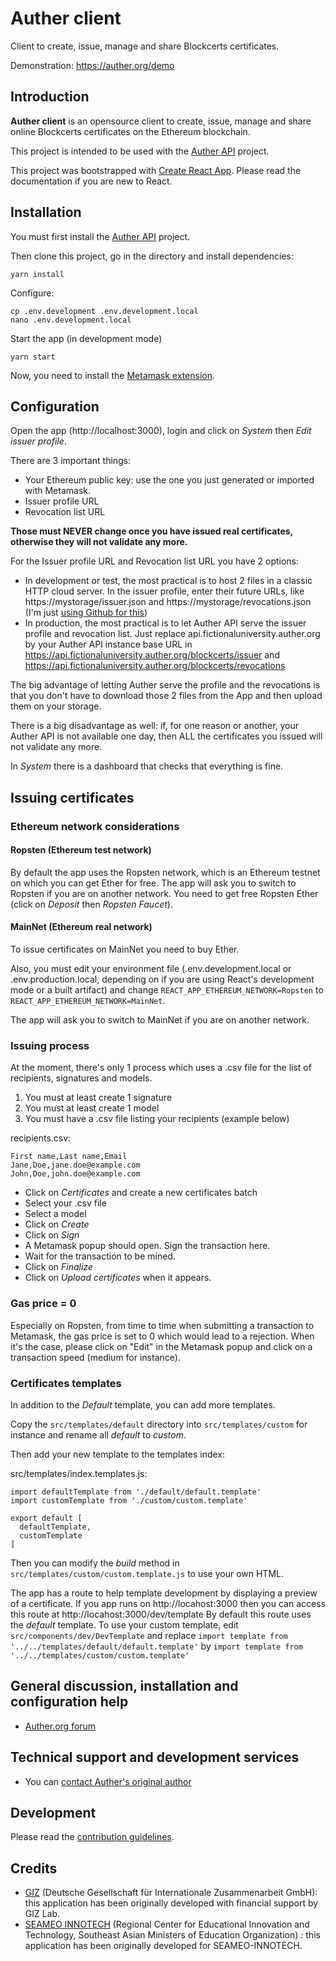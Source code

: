 # Auther client

Client to create, issue, manage and share Blockcerts certificates.

Demonstration: https://auther.org/demo

## Introduction

**Auther client** is an opensource client to create, issue, manage and share online Blockcerts certificates on the Ethereum blockchain.

This project is intended to be used with the [Auther API](https://github.com/AutherOrg/auther-api) project.

This project was bootstrapped with [Create React App](https://create-react-app.dev/). Please read the documentation if you are new to React.

## Installation

You must first install the [Auther API](https://github.com/AutherOrg/auther-api) project.

Then clone this project, go in the directory and install dependencies:

````
yarn install
````

Configure:

````
cp .env.development .env.development.local
nano .env.development.local
````

Start the app (in development mode)

````
yarn start
````

Now, you need to install the [Metamask extension](https://metamask.io/).

## Configuration

Open the app (http://localhost:3000), login and click on *System* then *Edit issuer profile*.

There are 3 important things:

+ Your Ethereum public key: use the one you just generated or imported with Metamask.
+ Issuer profile URL
+ Revocation list URL

**Those must NEVER change once you have issued real certificates, otherwise they will not validate any more.**

For the Issuer profile URL and Revocation list URL you have 2 options:

+ In development or test, the most practical is to host 2 files in a classic HTTP cloud server. In the issuer profile, enter their future URLs, like https://mystorage/issuer.json and https://mystorage/revocations.json (I'm just [using Github for this](https://github.com/AutherOrg/static/tree/master/ethereum/mainnet/issuers/fictionaluniversity))
+ In production, the most practical is to let Auther API serve the issuer profile and revocation list. Just replace api.fictionaluniversity.auther.org by your Auther API instance base URL in https://api.fictionaluniversity.auther.org/blockcerts/issuer and https://api.fictionaluniversity.auther.org/blockcerts/revocations

The big advantage of letting Auther serve the profile and the revocations is that you don't have to download those 2 files from the App and then upload them on your storage.

There is a big disadvantage as well: if, for one reason or another, your Auther API is not available one day, then ALL the certificates you issued will not validate any more.

In *System* there is a dashboard that checks that everything is fine.

## Issuing certificates

### Ethereum network considerations

#### Ropsten (Ethereum test network)

By default the app uses the Ropsten network, which is an Ethereum testnet on which you can get Ether for free. The app will ask you to switch to Ropsten if you are on another network. You need to get free Ropsten Ether (click on *Deposit* then *Ropsten Faucet*).

#### MainNet (Ethereum real network)

To issue certificates on MainNet you need to buy Ether.

Also, you must edit your environment file (.env.development.local or .env.production.local, depending on if you are using React's development mode or a built artifact) and change `REACT_APP_ETHEREUM_NETWORK=Ropsten` to `REACT_APP_ETHEREUM_NETWORK=MainNet`.

The app will ask you to switch to MainNet if you are on another network.

### Issuing process

At the moment, there's only 1 process which uses a .csv file for the list of recipients, signatures and models.

1. You must at least create 1 signature
2. You must at least create 1 model
3. You must have a .csv file listing your recipients (example below)

recipients.csv:
````
First name,Last name,Email
Jane,Doe,jane.doe@example.com
John,Doe,john.doe@example.com
````

+ Click on *Certificates* and create a new certificates batch
+ Select your .csv file
+ Select a model
+ Click on *Create*
+ Click on *Sign*
+ A Metamask popup should open. Sign the transaction here.
+ Wait for the transaction to be mined.
+ Click on *Finalize*
+ Click on *Upload certificates* when it appears.

### Gas price = 0

Especially on Ropsten, from time to time when submitting a transaction to Metamask, the gas price is set to 0 which would lead to a rejection. When it's the case, please click on "Edit" in the Metamask popup and click on a transaction speed (medium for instance).

### Certificates templates

In addition to the *Default* template, you can add more templates.

Copy the `src/templates/default` directory into `src/templates/custom` for instance and rename all *default* to *custom*.

Then add your new template to the templates index:

src/templates/index.templates.js:
````
import defaultTemplate from './default/default.template'
import customTemplate from './custom/custom.template'

export default [
  defaultTemplate,
  customTemplate
]
````

Then you can modify the *build* method in `src/templates/custom/custom.template.js` to use your own HTML.

The app has a route to help template development by displaying a preview of a certificate. If you app runs on http://locahost:3000 then you can access this route at http://locahost:3000/dev/template
By default this route uses the *default* template. To use your custom template, edit `src/components/dev/DevTemplate` and replace `import template from '../../templates/default/default.template'` by `import template from '../../templates/custom/custom.template'`

## General discussion, installation and configuration help

+ [Auther.org forum](https://auther.org/forum)

## Technical support and development services

+ You can [contact Auther's original author](https://guillaumeduveau.com/en/contact)

## Development

Please read the [contribution guidelines](CONTRIBUTING.md).

## Credits

+ [GIZ](https://www.giz.de/en/html/index.html) (Deutsche Gesellschaft für Internationale Zusammenarbeit GmbH): this application has been originally developed with financial support by GIZ Lab.
+ [SEAMEO INNOTECH](https://www.seameo-innotech.org/) (Regional Center for Educational Innovation and Technology, Southeast Asian Ministers of Education Organization) : this application has been originally developed for SEAMEO-INNOTECH.
